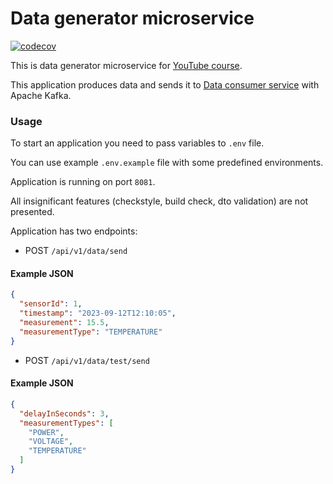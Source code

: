 # Data generator microservice

[![codecov](https://codecov.io/gh/IlyaLisov/data-generator-microservice/graph/badge.svg?token=SI8VHQM1I3)](https://codecov.io/gh/SpringBootCourses/data-generator-microservice)

This is data generator microservice for [YouTube course](https://www.youtube.com/playlist?list=PL3Ur78l82EFBhKojbSO26BVqQ7n4AthHC).

This application produces data and sends it to [Data consumer service](https://github.com/IlyaLisov/data-analyser-microservice) with Apache Kafka.

### Usage

To start an application you need to pass variables to `.env` file.

You can use example `.env.example` file with some predefined environments.

Application is running on port `8081`.

All insignificant features (checkstyle, build check, dto validation) are not presented.

Application has two endpoints:
* POST `/api/v1/data/send`
#### Example JSON
```json
{
  "sensorId": 1,
  "timestamp": "2023-09-12T12:10:05",
  "measurement": 15.5,
  "measurementType": "TEMPERATURE"
}
```

* POST `/api/v1/data/test/send`
#### Example JSON
```json
{
  "delayInSeconds": 3,
  "measurementTypes": [
    "POWER",
    "VOLTAGE",
    "TEMPERATURE"
  ]
}
```